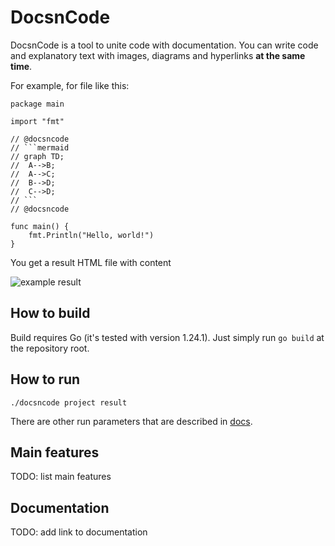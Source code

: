 # DocsnCode

DocsnCode is a tool to unite code with documentation. You can write code and explanatory text with images, diagrams and hyperlinks **at the same time**.

For example, for file like this:
```
package main

import "fmt"

// @docsncode
// ```mermaid
// graph TD;
//	A-->B;
//	A-->C;
//	B-->D;
//	C-->D;
// ```
// @docsncode

func main() {
    fmt.Println("Hello, world!")
}

```

You get a result HTML file with content

![example result](https://github.com/user-attachments/assets/72da1484-a526-4dc9-81ca-d5b6a8b11bfd)

## How to build

Build requires Go (it's tested with version 1.24.1). Just simply run `go build` at the repository root.

## How to run

`./docsncode project result`

There are other run parameters that are described in [docs](TODO).

## Main features

TODO: list main features

## Documentation

TODO: add link to documentation
